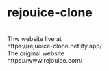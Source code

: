 # rejouice-clone
<br>
Thw website live at
<br>
https://rejuoice-clone.netlify.app/
<br>
The original website
<br>
https://www.rejouice.com/
<br>